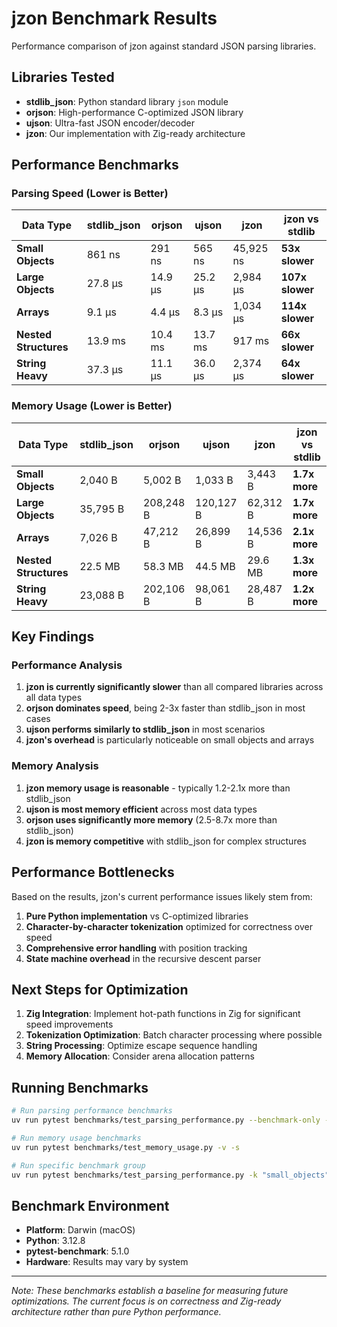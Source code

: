 # jzon Benchmark Results

Performance comparison of jzon against standard JSON parsing libraries.

## Libraries Tested

- **stdlib_json**: Python standard library `json` module
- **orjson**: High-performance C-optimized JSON library
- **ujson**: Ultra-fast JSON encoder/decoder
- **jzon**: Our implementation with Zig-ready architecture

## Performance Benchmarks

### Parsing Speed (Lower is Better)

| Data Type | stdlib_json | orjson | ujson | jzon | jzon vs stdlib |
|-----------|-------------|--------|--------|------|----------------|
| **Small Objects** | 861 ns | 291 ns | 565 ns | 45,925 ns | **53x slower** |
| **Large Objects** | 27.8 μs | 14.9 μs | 25.2 μs | 2,984 μs | **107x slower** |
| **Arrays** | 9.1 μs | 4.4 μs | 8.3 μs | 1,034 μs | **114x slower** |
| **Nested Structures** | 13.9 ms | 10.4 ms | 13.7 ms | 917 ms | **66x slower** |
| **String Heavy** | 37.3 μs | 11.1 μs | 36.0 μs | 2,374 μs | **64x slower** |

### Memory Usage (Lower is Better)

| Data Type | stdlib_json | orjson | ujson | jzon | jzon vs stdlib |
|-----------|-------------|--------|--------|------|----------------|
| **Small Objects** | 2,040 B | 5,002 B | 1,033 B | 3,443 B | **1.7x more** |
| **Large Objects** | 35,795 B | 208,248 B | 120,127 B | 62,312 B | **1.7x more** |
| **Arrays** | 7,026 B | 47,212 B | 26,899 B | 14,536 B | **2.1x more** |
| **Nested Structures** | 22.5 MB | 58.3 MB | 44.5 MB | 29.6 MB | **1.3x more** |
| **String Heavy** | 23,088 B | 202,106 B | 98,061 B | 28,487 B | **1.2x more** |

## Key Findings

### Performance Analysis

1. **jzon is currently significantly slower** than all compared libraries across all data types
2. **orjson dominates speed**, being 2-3x faster than stdlib_json in most cases
3. **ujson performs similarly to stdlib_json** in most scenarios
4. **jzon's overhead** is particularly noticeable on small objects and arrays

### Memory Analysis

1. **jzon memory usage is reasonable** - typically 1.2-2.1x more than stdlib_json
2. **ujson is most memory efficient** across most data types
3. **orjson uses significantly more memory** (2.5-8.7x more than stdlib_json)
4. **jzon is memory competitive** with stdlib_json for complex structures

## Performance Bottlenecks

Based on the results, jzon's current performance issues likely stem from:

1. **Pure Python implementation** vs C-optimized libraries
2. **Character-by-character tokenization** optimized for correctness over speed
3. **Comprehensive error handling** with position tracking
4. **State machine overhead** in the recursive descent parser

## Next Steps for Optimization

1. **Zig Integration**: Implement hot-path functions in Zig for significant speed improvements
2. **Tokenization Optimization**: Batch character processing where possible
3. **String Processing**: Optimize escape sequence handling
4. **Memory Allocation**: Consider arena allocation patterns

## Running Benchmarks

```bash
# Run parsing performance benchmarks
uv run pytest benchmarks/test_parsing_performance.py --benchmark-only --benchmark-sort=mean

# Run memory usage benchmarks  
uv run pytest benchmarks/test_memory_usage.py -v -s

# Run specific benchmark group
uv run pytest benchmarks/test_parsing_performance.py -k "small_objects" --benchmark-only
```

## Benchmark Environment

- **Platform**: Darwin (macOS)
- **Python**: 3.12.8
- **pytest-benchmark**: 5.1.0
- **Hardware**: Results may vary by system

---

*Note: These benchmarks establish a baseline for measuring future optimizations. The current focus is on correctness and Zig-ready architecture rather than pure Python performance.*
